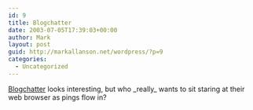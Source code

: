 ```yaml
---
id: 9
title: Blogchatter
date: 2003-07-05T17:39:03+00:00
author: Mark
layout: post
guid: http://markallanson.net/wordpress/?p=9
categories:
  - Uncategorized
---
```

[Blogchatter](http://www.mod-pubsub.org/kn_apps/blogchatter/#) looks interesting, but who \_really\_ wants to sit staring at their web browser as pings flow in?